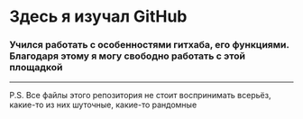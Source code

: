 # Здесь я изучал GitHub
### Учился работать с особенностями гитхаба, его функциями. Благодаря этому я могу свободно работать с этой площадкой

---

P.S. Все файлы этого репозитория не стоит воспринимать всерьёз, какие-то из них шуточные, какие-то рандомные
